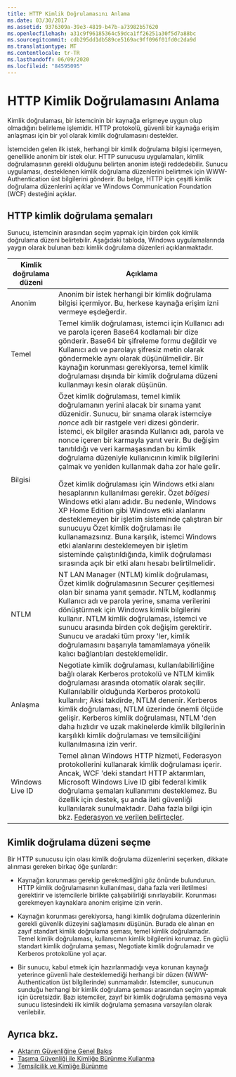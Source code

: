 ```yaml
---
title: HTTP Kimlik Doğrulamasını Anlama
ms.date: 03/30/2017
ms.assetid: 9376309a-39e3-4819-b47b-a73982b57620
ms.openlocfilehash: a31c9f96185364c59dca1ff26251a30f5d7a88bc
ms.sourcegitcommit: cdb295dd1db589ce5169ac9ff096f01fd0c2da9d
ms.translationtype: MT
ms.contentlocale: tr-TR
ms.lasthandoff: 06/09/2020
ms.locfileid: "84595095"
---
```

# <a name="understanding-http-authentication"></a>HTTP Kimlik Doğrulamasını Anlama
Kimlik doğrulaması, bir istemcinin bir kaynağa erişmeye uygun olup olmadığını belirleme işlemidir. HTTP protokolü, güvenli bir kaynağa erişim anlaşması için bir yol olarak kimlik doğrulamasını destekler.  
  
 İstemciden gelen ilk istek, herhangi bir kimlik doğrulama bilgisi içermeyen, genellikle anonim bir istek olur. HTTP sunucusu uygulamaları, kimlik doğrulamasının gerekli olduğunu belirten anonim isteği reddedebilir. Sunucu uygulaması, desteklenen kimlik doğrulama düzenlerini belirtmek için WWW-Authentication üst bilgilerini gönderir. Bu belge, HTTP için çeşitli kimlik doğrulama düzenlerini açıklar ve Windows Communication Foundation (WCF) desteğini açıklar.  
  
## <a name="http-authentication-schemes"></a>HTTP kimlik doğrulama şemaları  
 Sunucu, istemcinin arasından seçim yapmak için birden çok kimlik doğrulama düzeni belirtebilir. Aşağıdaki tabloda, Windows uygulamalarında yaygın olarak bulunan bazı kimlik doğrulama düzenleri açıklanmaktadır.  
  
|Kimlik doğrulama düzeni|Açıklama|  
|---------------------------|-----------------|  
|Anonim|Anonim bir istek herhangi bir kimlik doğrulama bilgisi içermiyor. Bu, herkese kaynağa erişim izni vermeye eşdeğerdir.|  
|Temel|Temel kimlik doğrulaması, istemci için Kullanıcı adı ve parola içeren Base64 kodlamalı bir dize gönderir. Base64 bir şifreleme formu değildir ve Kullanıcı adı ve parolayı şifresiz metin olarak göndermekle aynı olarak düşünülmelidir. Bir kaynağın korunması gerekiyorsa, temel kimlik doğrulaması dışında bir kimlik doğrulama düzeni kullanmayı kesin olarak düşünün.|  
|Bilgisi|Özet kimlik doğrulaması, temel kimlik doğrulamanın yerini alacak bir sınama yanıt düzenidir. Sunucu, bir sınama olarak istemciye *nonce* adlı bir rastgele veri dizesi gönderir. İstemci, ek bilgiler arasında Kullanıcı adı, parola ve nonce içeren bir karmayla yanıt verir. Bu değişim tanıtıldığı ve veri karmaşasından bu kimlik doğrulama düzeniyle kullanıcının kimlik bilgilerini çalmak ve yeniden kullanmak daha zor hale gelir.<br /><br /> Özet kimlik doğrulaması için Windows etki alanı hesaplarının kullanılması gerekir. Özet *bölgesi* Windows etki alanı adıdır. Bu nedenle, Windows XP Home Edition gibi Windows etki alanlarını desteklemeyen bir işletim sisteminde çalıştıran bir sunucuyu Özet kimlik doğrulaması ile kullanamazsınız. Buna karşılık, istemci Windows etki alanlarını desteklemeyen bir işletim sisteminde çalıştırıldığında, kimlik doğrulaması sırasında açık bir etki alanı hesabı belirtilmelidir.|  
|NTLM|NT LAN Manager (NTLM) kimlik doğrulaması, Özet kimlik doğrulamasının Securer çeşitlemesi olan bir sınama yanıt şemadır. NTLM, kodlanmış Kullanıcı adı ve parola yerine, sınama verilerini dönüştürmek için Windows kimlik bilgilerini kullanır. NTLM kimlik doğrulaması, istemci ve sunucu arasında birden çok değişim gerektirir. Sunucu ve aradaki tüm proxy 'ler, kimlik doğrulamasını başarıyla tamamlamaya yönelik kalıcı bağlantıları desteklemelidir.|  
|Anlaşma|Negotiate kimlik doğrulaması, kullanılabilirliğine bağlı olarak Kerberos protokolü ve NTLM kimlik doğrulaması arasında otomatik olarak seçilir. Kullanılabilir olduğunda Kerberos protokolü kullanılır; Aksi takdirde, NTLM denenir. Kerberos kimlik doğrulaması, NTLM üzerinde önemli ölçüde gelişir. Kerberos kimlik doğrulaması, NTLM 'den daha hızlıdır ve uzak makinelerde kimlik bilgilerinin karşılıklı kimlik doğrulaması ve temsilciliğini kullanılmasına izin verir.|  
|Windows Live ID|Temel alınan Windows HTTP hizmeti, Federasyon protokollerini kullanarak kimlik doğrulaması içerir. Ancak, WCF 'deki standart HTTP aktarımları, Microsoft Windows Live ID gibi federal kimlik doğrulama şemaları kullanımını desteklemez. Bu özellik için destek, şu anda ileti güvenliği kullanılarak sunulmaktadır. Daha fazla bilgi için bkz. [Federasyon ve verilen belirteçler](federation-and-issued-tokens.md).|  
  
## <a name="choosing-an-authentication-scheme"></a>Kimlik doğrulama düzeni seçme  
 Bir HTTP sunucusu için olası kimlik doğrulama düzenlerini seçerken, dikkate alınması gereken birkaç öğe şunlardır:  
  
- Kaynağın korunması gerekip gerekmediğini göz önünde bulundurun. HTTP kimlik doğrulamasının kullanılması, daha fazla veri iletilmesi gerektirir ve istemcilerle birlikte çalışabilirliği sınırlayabilir. Korunması gerekmeyen kaynaklara anonim erişime izin verin.  
  
- Kaynağın korunması gerekiyorsa, hangi kimlik doğrulama düzenlerinin gerekli güvenlik düzeyini sağlamasını düşünün. Burada ele alınan en zayıf standart kimlik doğrulama şeması, temel kimlik doğrulamadır. Temel kimlik doğrulaması, kullanıcının kimlik bilgilerini korumaz. En güçlü standart kimlik doğrulama şeması, Negotiate kimlik doğrulamadır ve Kerberos protokolüne yol açar.  
  
- Bir sunucu, kabul etmek için hazırlanmadığı veya korunan kaynağı yeterince güvenli hale desteklemediği herhangi bir düzen (WWW-Authentication üst bilgilerinde) sunmamalıdır. İstemciler, sunucunun sunduğu herhangi bir kimlik doğrulama şeması arasından seçim yapmak için ücretsizdir. Bazı istemciler, zayıf bir kimlik doğrulama şemasına veya sunucu listesindeki ilk kimlik doğrulama şemasına varsayılan olarak verilebilir.  
  
## <a name="see-also"></a>Ayrıca bkz.

- [Aktarım Güvenliğine Genel Bakış](transport-security-overview.md)
- [Taşıma Güvenliği ile Kimliğe Bürünme Kullanma](using-impersonation-with-transport-security.md)
- [Temsilcilik ve Kimliğe Bürünme](delegation-and-impersonation-with-wcf.md)
